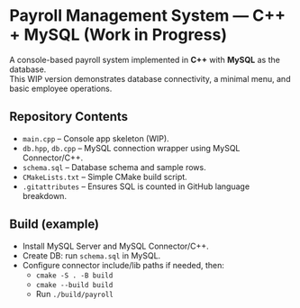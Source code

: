 # Payroll Management System — C++ + MySQL (Work in Progress)

A console-based payroll system implemented in **C++** with **MySQL** as the database.  
This WIP version demonstrates database connectivity, a minimal menu, and basic employee operations.

## Repository Contents
- `main.cpp` – Console app skeleton (WIP).
- `db.hpp`, `db.cpp` – MySQL connection wrapper using MySQL Connector/C++.
- `schema.sql` – Database schema and sample rows.
- `CMakeLists.txt` – Simple CMake build script.
- `.gitattributes` – Ensures SQL is counted in GitHub language breakdown.

## Build (example)
- Install MySQL Server and MySQL Connector/C++.
- Create DB: run `schema.sql` in MySQL.
- Configure connector include/lib paths if needed, then:
  - `cmake -S . -B build`
  - `cmake --build build`
  - Run `./build/payroll`
